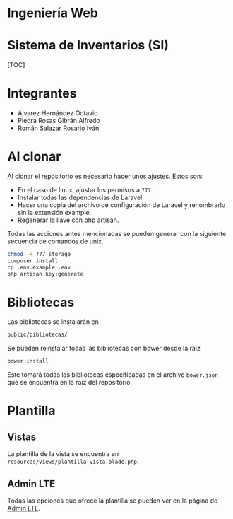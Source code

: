 Ingeniería Web
=======

Sistema de Inventarios (SI)
=======

[TOC]

# Integrantes
 - Álvarez Hernández Octavio
 - Piedra Rosas Gibrán Alfredo
 - Román Salazar Rosario Iván

# Al clonar
Al clonar el repositorio es necesario hacer unos ajustes. Estos son:

 - En el caso de linux, ajustar los permisos a `777`.
 - Instalar todas las dependencias de Laravel.
 - Hacer una copia del archivo de configuración de Laravel y renombrarlo sin la extensión example.
 - Regenerar la llave con php artisan.

Todas las acciones antes mencionadas se pueden generar con la siguiente secuencia de comandos de unix.
```sh
chmod -R 777 storage
composer install
cp .env.example .env
php artisan key:generate
```

# Bibliotecas
Las bibliotecas se instalarán en
```sh
public/bibliotecas/
```

Se pueden reinstalar todas las bibliotecas con bower desde la raíz
```sh
bower install
```

Este tomará todas las bibliotecas especificadas en el archivo `bower.json` que se encuentra en la raíz del repositorio.

# Plantilla
## Vistas
La plantilla de la vista se encuentra en `resources/views/plantilla_vista.blade.php`.

## Admin LTE
Todas las opciones que ofrece la plantilla se pueden ver en la página de [Admin LTE].






  [Admin LTE]: <https://almsaeedstudio.com/themes/AdminLTE/index.html>
